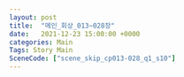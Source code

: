 ```yaml
---
layout: post
title:  "메인_회상_013~028장"
date:   2021-12-23 15:00:00 +0000
categories: Main
Tags: Story Main
SceneCode: ["scene_skip_cp013-028_q1_s10"]
---
```

